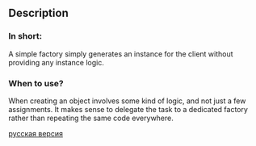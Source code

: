 ## Description

### In short:
A simple factory simply generates an instance for the client without providing any instance logic.

### When to use?
When creating an object involves some kind of logic, and not just a few assignments. 
It makes sense to delegate the task to a dedicated factory rather than repeating the same code everywhere.

[русская версия](README-rus.md)
